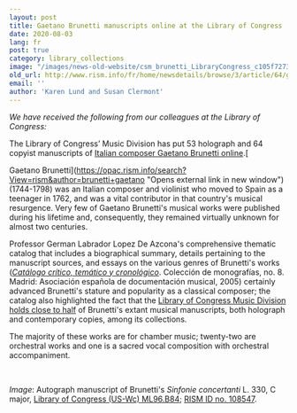 ```yaml
---
layout: post
title: Gaetano Brunetti manuscripts online at the Library of Congress
date: 2020-08-03
lang: fr
post: true
category: library_collections
image: "/images/news-old-website/csm_brunetti_LibraryCongress_c105f7273d.jpg"
old_url: http://www.rism.info/fr/home/newsdetails/browse/3/article/64/gaetano-brunetti-manuscripts-online-at-the-library-of-congress.html
email: ''
author: 'Karen Lund and Susan Clermont'
---
```


_We have received the following from our colleagues at the Library of Congress:_   
  
The Library of Congress’ Music Division has put 53 holograph and 64 copyist manuscripts of [Italian composer Gaetano Brunetti online](https://www.loc.gov/collections/gaetano-brunetti-manuscript-scores/about-this-collection/ "Opens external link in new window").[   
  
Gaetano Brunetti](https://opac.rism.info/search?View=rism&author=brunetti+gaetano "Opens external link in new window") (1744-1798) was an Italian composer and violinist who moved to Spain as a teenager in 1762, and was a vital contributor in that country's musical resurgence. Very few of Gaetano Brunetti's musical works were published during his lifetime and, consequently, they remained virtually unknown for almost two centuries.

Professor German Labrador Lopez De Azcona's comprehensive thematic catalog that includes a biographical summary, details pertaining to the manuscript sources, and essays on the various genres of Brunetti's works ([_Catálogo crítico, temático y cronológico_](https://opac.rism.info/search?id=lit30027168&View=rism "Opens external link in new window"). Colección de monografías, no. 8. Madrid: Asociación española de documentación musical, 2005) certainly advanced Brunetti's stature and popularity as a classical composer; the catalog also highlighted the fact that the [Library of Congress Music Division holds close to half](https://opac.rism.info/search?View=rism&author=brunetti&siglum=US-Wc "Opens external link in new window") of Brunetti's extant musical manuscripts, both holograph and contemporary copies, among its collections.

The majority of these works are for chamber music; twenty-two are orchestral works and one is a sacred vocal composition with orchestral accompaniment.

&nbsp;

_Image_: Autograph manuscript of Brunetti's _Sinfonie concertanti_ L. 330, C major, [Library of Congress (US-Wc) ML96.B84](http://hdl.loc.gov/loc.music/musbrunetti.100000 "Opens external link in new window"); [RISM ID no. 108547](https://opac.rism.info/search?id=108547&View=rism "Opens external link in new window").

&nbsp;

&nbsp;


